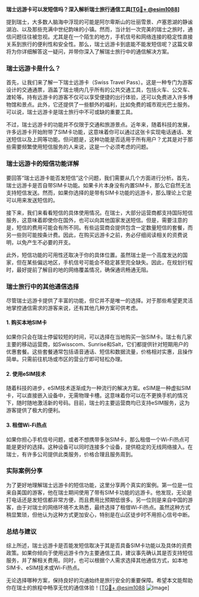 **瑞士远游卡可以发短信吗？深入解析瑞士旅行通信工具[[TG💪+ @esim1088](https://t.me/s/esim1088)]**

提到瑞士，大多数人脑海中浮现的可能是阿尔卑斯山的壮丽雪景、卢塞恩湖的静谧湖泊、以及那些充满中世纪韵味的小镇。然而，当计划一次完美的瑞士之旅时，通信问题往往被忽视。尤其是在一个陌生的地方，手机信号和网络连接的稳定性直接关系到旅行的便利性和安全性。那么，瑞士远游卡到底能不能发短信呢？这篇文章将为你详细解答这一疑问，并带你深入了解瑞士旅行中的通信解决方案。

### 瑞士远游卡是什么？

首先，让我们来了解一下瑞士远游卡（Swiss Travel Pass）。这是一种专门为游客设计的交通通票，涵盖了瑞士境内几乎所有的公共交通工具，包括火车、公交车、渡轮等。持有远游卡的游客不仅可以享受便捷的出行体验，还可以免费进入许多博物馆和景点。此外，它还提供了一些额外的福利，比如免费的城市观光巴士服务。可以说，瑞士远游卡是瑞士旅行中不可或缺的重要工具。

不过，瑞士远游卡的功能并不仅限于交通和旅游景点。近年来，随着科技的发展，许多远游卡开始附带了SIM卡功能，这意味着你可以通过这张卡实现电话通话、发送短信以及上网等功能。但问题是，这种功能是否适用于所有用户？尤其是对于那些需要频繁使用短信服务的人来说，这是一个必须考虑的问题。

### 瑞士远游卡的短信功能详解

要回答“瑞士远游卡能否发短信”这个问题，我们需要从几个方面进行分析。首先，瑞士远游卡是否自带SIM卡功能。如果卡片本身没有内置SIM卡，那么它自然无法支持短信发送。然而，如果你选择的是带有SIM卡功能的远游卡，那么理论上它是可以用来发送短信的。

接下来，我们来看看短信的具体使用情况。在瑞士，大部分运营商都支持国际短信服务，这意味着即使你在国外，也可以向其他国家发送短信。但是，需要注意的是，短信的费用可能会有所不同。有些运营商会提供包含一定数量短信的套餐，而另一些则可能按条计费。因此，在购买远游卡之前，务必仔细阅读相关的资费说明，以免产生不必要的开支。

此外，短信功能的可用性还取决于你的具体位置。虽然瑞士是一个高度发达的国家，但在某些偏远地区，手机信号可能会不稳定甚至完全缺失。因此，在规划行程时，最好提前了解目的地的网络覆盖情况，确保通讯畅通无阻。

### 瑞士旅行中的其他通信选择

尽管瑞士远游卡提供了丰富的功能，但它并不是唯一的选择。对于那些希望更灵活地掌控通信需求的游客来说，还有其他几种方案可供考虑。

#### 1. **购买本地SIM卡**
如果你只会在瑞士停留较短的时间，可以选择在当地购买一张SIM卡。瑞士有几家主要的移动运营商，如Swisscom、Sunrise和Salt，它们都提供针对短期用户的优惠套餐。这些套餐通常包括语音通话、短信和数据流量，价格相对实惠，且操作简单。只需前往机场或市区的营业厅即可轻松办理。

#### 2. **使用eSIM技术**
随着科技的进步，eSIM技术逐渐成为一种流行的解决方案。eSIM是一种虚拟SIM卡，可以直接嵌入设备中，无需物理卡槽。这意味着你可以在不更换手机的情况下，随时随地激活新的号码。目前，瑞士的主要运营商均已支持eSIM服务，这为游客提供了极大的便利。

#### 3. **租借Wi-Fi热点**
如果你担心手机信号问题，或者不想携带多张SIM卡，那么租借一个Wi-Fi热点可能是更好的选择。这种设备可以同时连接多个设备，提供稳定的无线网络接入。在瑞士，有许多公司提供此类服务，价格合理且服务周到。

### 实际案例分享

为了更好地理解瑞士远游卡的短信功能，这里分享两个真实的案例。第一位是一位来自美国的游客，他在瑞士期间使用了带有SIM卡功能的远游卡。他发现，无论是打电话还是发短信都非常方便，而且费用比预期低很多。另一位则是来自中国的游客，由于对瑞士的网络环境不太熟悉，最终选择了租借Wi-Fi热点。虽然这种方式稍显繁琐，但他认为这种方式更加安心，特别是在山区徒步时不用担心信号中断。

### 总结与建议

综上所述，瑞士远游卡是否能发短信取决于其是否具备SIM卡功能以及具体的资费政策。如果你倾向于使用远游卡作为主要通信工具，建议事先确认其是否支持短信服务，并了解相关费用。同时，也可以根据个人需求选择其他通信方式，如本地SIM卡、eSIM技术或Wi-Fi热点。

无论选择哪种方案，保持良好的沟通始终是旅行安全的重要保障。希望本文能帮助你在瑞士的旅程中畅享无忧的通信体验！[[TG💪+ @esim1088](https://t.me/s/esim1088) ![Image](https://i.postimg.cc/4NQfJmqS/Snipaste-2025-05-13-00-14-12.png)]